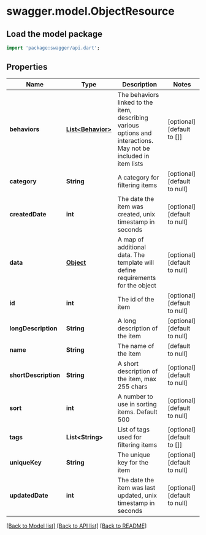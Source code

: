 # swagger.model.ObjectResource

## Load the model package
```dart
import 'package:swagger/api.dart';
```

## Properties
Name | Type | Description | Notes
------------ | ------------- | ------------- | -------------
**behaviors** | [**List&lt;Behavior&gt;**](Behavior.md) | The behaviors linked to the item, describing various options and interactions. May not be included in item lists | [optional] [default to []]
**category** | **String** | A category for filtering items | [optional] [default to null]
**createdDate** | **int** | The date the item was created, unix timestamp in seconds | [optional] [default to null]
**data** | [**Object**](Object.md) | A map of additional data. The template will define requirements for the object | [optional] [default to null]
**id** | **int** | The id of the item | [optional] [default to null]
**longDescription** | **String** | A long description of the item | [optional] [default to null]
**name** | **String** | The name of the item | [default to null]
**shortDescription** | **String** | A short description of the item, max 255 chars | [optional] [default to null]
**sort** | **int** | A number to use in sorting items.  Default 500 | [optional] [default to null]
**tags** | **List&lt;String&gt;** | List of tags used for filtering items | [optional] [default to []]
**uniqueKey** | **String** | The unique key for the item | [optional] [default to null]
**updatedDate** | **int** | The date the item was last updated, unix timestamp in seconds | [optional] [default to null]

[[Back to Model list]](../README.md#documentation-for-models) [[Back to API list]](../README.md#documentation-for-api-endpoints) [[Back to README]](../README.md)


